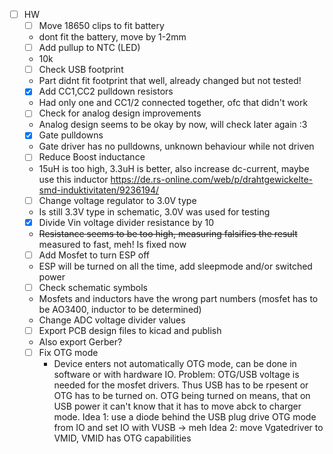 - [ ] HW
	- [ ] Move 18650 clips to fit battery
	- dont fit the battery, move by 1-2mm
	- [ ] Add pullup to NTC (LED)
	- 10k
	- [ ] Check USB footprint
	- Part didnt fit footprint that well, already changed but not tested!
	- [x] Add CC1,CC2 pulldown resistors
	- Had only one and CC1/2 connected together, ofc that didn't work
	- [ ] Check for analog design improvements
	- Analog design seems to be okay by now, will check later again :3
	- [x] Gate pulldowns
	- Gate driver has no pulldowns, unknown behaviour while not driven
	- [ ] Reduce Boost inductance
	- 15uH is too high, 3.3uH is better, also increase dc-current, maybe use this inductor https://de.rs-online.com/web/p/drahtgewickelte-smd-induktivitaten/9236194/
	- [ ] Change voltage regulator to 3.0V type
	- Is still 3.3V type in schematic, 3.0V was used for testing
	- [x] Divide Vin voltage divider resistance by 10
	- ~~Resistance seems to be too high, measuring falsifies the result~~ measured to fast, meh! Is fixed now
	- [ ] Add Mosfet to turn ESP off
	- ESP will be turned on all the time, add sleepmode and/or switched power 
	- [ ] Check schematic symbols
	- Mosfets and inductors have the wrong part numbers (mosfet has to be AO3400, inductor to be determined)
	- Change ADC voltage divider values
	- [ ] Export PCB design files to kicad and publish
	- Also export Gerber?
	- [ ] Fix OTG mode
		- Device enters not automatically OTG mode, can be done in software or with hardware IO. Problem: OTG/USB voltage is needed for the mosfet drivers. Thus USB has to be rpesent or OTG has 
to be turned on. OTG being turned on means, that on USB power it can't know that it has to move abck to charger mode. Idea 1: use a diode behind the USB plug drive OTG mode from IO and set IO with VUSB 
-> meh Idea 2: move Vgatedriver to VMID, VMID has OTG capabilities
